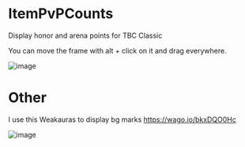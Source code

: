 # ItemPvPCounts
Display honor and arena points for TBC Classic

You can move the frame with alt + click on it and drag everywhere.

![image](https://github.com/user-attachments/assets/13fcadb1-2aa9-4f3f-86f3-1d7fc6baf100)


# Other
I use this Weakauras to display bg marks
https://wago.io/bkxDQO0Hc

![image](https://github.com/user-attachments/assets/1014f530-5029-4dbc-ad00-2f06fe3329f6)
